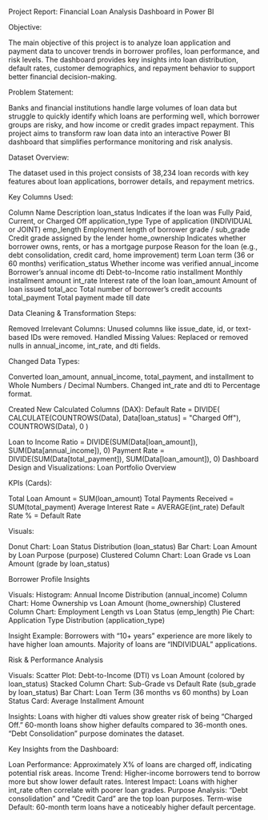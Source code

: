 Project Report: Financial Loan Analysis Dashboard in Power BI


Objective:

The main objective of this project is to analyze loan application and payment data to uncover trends in borrower profiles, loan performance, and risk levels. The dashboard provides key insights into loan distribution, default rates, customer demographics, and repayment behavior to support better financial decision-making.


Problem Statement:

Banks and financial institutions handle large volumes of loan data but struggle to quickly identify which loans are performing well, which borrower groups are risky, and how income or credit grades impact repayment.
This project aims to transform raw loan data into an interactive Power BI dashboard that simplifies performance monitoring and risk analysis.

Dataset Overview:

The dataset used in this project consists of 38,234 loan records with key features about loan applications, borrower details, and repayment metrics.

Key Columns Used:

Column Name	Description
loan_status	Indicates if the loan was Fully Paid, Current, or Charged Off
application_type	Type of application (INDIVIDUAL or JOINT)
emp_length	Employment length of borrower
grade / sub_grade	Credit grade assigned by the lender
home_ownership	Indicates whether borrower owns, rents, or has a mortgage
purpose	Reason for the loan (e.g., debt consolidation, credit card, home improvement)
term	Loan term (36 or 60 months)
verification_status	Whether income was verified
annual_income	Borrower’s annual income
dti	Debt-to-Income ratio
installment	Monthly installment amount
int_rate	Interest rate of the loan
loan_amount	Amount of loan issued
total_acc	Total number of borrower’s credit accounts
total_payment	Total payment made till date

Data Cleaning & Transformation Steps:

Removed Irrelevant Columns: Unused columns like issue_date, id, or text-based IDs were removed.
Handled Missing Values: Replaced or removed nulls in annual_income, int_rate, and dti fields.

Changed Data Types:

Converted loan_amount, annual_income, total_payment, and installment to Whole Numbers / Decimal Numbers.
Changed int_rate and dti to Percentage format.


Created New Calculated Columns (DAX):
Default Rate = DIVIDE(
    CALCULATE(COUNTROWS(Data), Data[loan_status] = "Charged Off"),
    COUNTROWS(Data),
    0
)

Loan to Income Ratio = DIVIDE(SUM(Data[loan_amount]), SUM(Data[annual_income]), 0)
Payment Rate = DIVIDE(SUM(Data[total_payment]), SUM(Data[loan_amount]), 0)
Dashboard Design and Visualizations:
Loan Portfolio Overview

KPIs (Cards):

Total Loan Amount = SUM(loan_amount)
Total Payments Received = SUM(total_payment)
Average Interest Rate = AVERAGE(int_rate)
Default Rate % = Default Rate

Visuals:

Donut Chart: Loan Status Distribution (loan_status)
Bar Chart: Loan Amount by Loan Purpose (purpose)
Clustered Column Chart: Loan Grade vs Loan Amount (grade by loan_status)

Borrower Profile Insights

Visuals:
Histogram: Annual Income Distribution (annual_income)
Column Chart: Home Ownership vs Loan Amount (home_ownership)
Clustered Column Chart: Employment Length vs Loan Status (emp_length)
Pie Chart: Application Type Distribution (application_type)

Insight Example:
Borrowers with “10+ years” experience are more likely to have higher loan amounts.
Majority of loans are “INDIVIDUAL” applications.

Risk & Performance Analysis

Visuals:
Scatter Plot: Debt-to-Income (DTI) vs Loan Amount (colored by loan_status)
Stacked Column Chart: Sub-Grade vs Default Rate (sub_grade by loan_status)
Bar Chart: Loan Term (36 months vs 60 months) by Loan Status
Card: Average Installment Amount

Insights:
Loans with higher dti values show greater risk of being “Charged Off.”
60-month loans show higher defaults compared to 36-month ones.
“Debt Consolidation” purpose dominates the dataset.

Key Insights from the Dashboard:

Loan Performance: Approximately X% of loans are charged off, indicating potential risk areas.
Income Trend: Higher-income borrowers tend to borrow more but show lower default rates.
Interest Impact: Loans with higher int_rate often correlate with poorer loan grades.
Purpose Analysis: “Debt consolidation” and “Credit Card” are the top loan purposes.
Term-wise Default: 60-month term loans have a noticeably higher default percentage.
